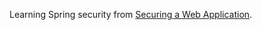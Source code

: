 Learning Spring security from [Securing a Web Application](https://spring.io/guides/gs/securing-web).